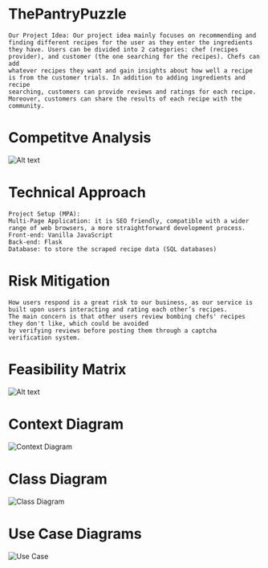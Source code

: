 # ThePantryPuzzle
    Our Project Idea: Our project idea mainly focuses on recommending and finding different recipes for the user as they enter the ingredients
    they have. Users can be divided into 2 categories: chef (recipes provider), and customer (the one searching for the recipes). Chefs can add
    whatever recipes they want and gain insights about how well a recipe is from the customer trials. In addition to adding ingredients and recipe
    searching, customers can provide reviews and ratings for each recipe. Moreover, customers can share the results of each recipe with the
    community.
# Competitve Analysis
![Alt text](<[ThePantryPuzzle\System Designs\Competitive Analysis.png](https://github.com/malak-elbanna/ThePantryPuzzle/blob/main/System%20Designs/Competitive%20Analysis.png)>)

# Technical Approach
    Project Setup (MPA):
    Multi-Page Application: it is SEO friendly, compatible with a wider range of web browsers, a more straightforward development process.
    Front-end: Vanilla JavaScript
    Back-end: Flask
    Database: to store the scraped recipe data (SQL databases)

# Risk Mitigation 
    How users respond is a great risk to our business, as our service is built upon users interacting and rating each other’s recipes. 
    The main concern is that other users review bombing chefs' recipes they don't like, which could be avoided 
    by verifying reviews before posting them through a captcha verification system.

# Feasibility Matrix
![Alt text](<ThePantryPuzzle\System Designs\Feasibility Matrix.png>)

# Context Diagram
![Context Diagram](<ThePantryPuzzle\System Designs\Context Diagram.png>)

# Class Diagram
![Class Diagram](<ThePantryPuzzle\System Designs\Class Diagram.png>)

# Use Case Diagrams
![Use Case](<ThePantryPuzzle\System Designs\Use Case.png>)

